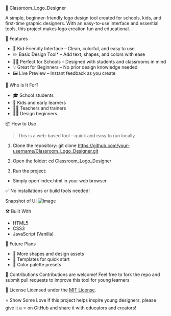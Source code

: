 🎨 Classroom_Logo_Designer

A simple, beginner-friendly logo design tool created for schools, kids, and first-time graphic designers. With an easy-to-use interface and essential tools, this project makes logo creation fun and educational.

🚀 Features

- 🧒 Kid-Friendly Interface – Clean, colorful, and easy to use
- ✏️ Basic Design Tool* – Add text, shapes, and colors with ease
- 👩‍🏫 Perfect for Schools – Designed with students and classrooms in mind
- 💡 Great for Beginners – No prior design knowledge needed
- 🖼️ Live Preview – Instant feedback as you create


🎯 Who Is It For?

- 🎓 School students
- 👶 Kids and early learners
- 👨‍🏫 Teachers and trainers
- 🧑‍💻 Design beginners


📦 How to Use

> This is a web-based tool – quick and easy to run locally.

1. Clone the repository:
git clone https://github.com/your-username/Classroom_Logo_Designer.git


2. Open the folder:
cd Classroom_Logo_Designer

3. Run the project:
* Simply open`index.html in your web browser

✅ No installations or build tools needed!

Snapshot of UI
![image](https://github.com/user-attachments/assets/75f10908-2ee1-4077-acdd-3ebf5a82a107)


🛠️ Built With

* HTML5
* CSS3
* JavaScript (Vanilla)


🚧 Future Plans

* 🎨 More shapes and design assets
* 🎯 Templates for quick start
* 🌈 Color palette presets


🤝 Contributions
Contributions are welcome! Feel free to fork the repo and submit pull requests to improve this tool for young learners

📄 License
Licensed under the [MIT License](LICENSE).

⭐ Show Some Love
If this project helps inspire young designers, please give it a ⭐ on GitHub and share it with educators and creators!



